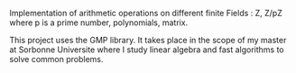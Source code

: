 Implementation of arithmetic operations on different finite Fields : Z, Z/pZ where p is a prime number, polynomials, matrix.

This project uses the GMP library. It takes place in the scope of my master at Sorbonne Universite where I study linear algebra and fast algorithms to solve common problems.
